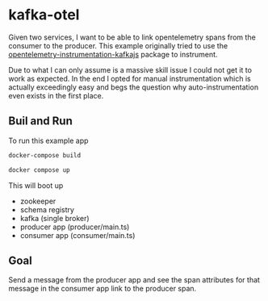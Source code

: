 # kafka-otel

Given two services, I want to be able to link opentelemetry spans from the consumer to the producer. 
This example originally tried to use the [opentelemetry-instrumentation-kafkajs](https://github.com/aspecto-io/opentelemetry-ext-js/tree/master/packages/instrumentation-kafkajs) package to instrument.

Due to what I can only assume is a massive skill issue I could not get it to work as expected.
In the end I opted for manual instrumentation which is actually exceedingly easy and begs the question why auto-instrumentation even exists in the first place.

## Buil and Run
To run this example app
```bash
docker-compose build

docker compose up
```

This will boot up
- zookeeper
- schema registry
- kafka (single broker)
- producer app (producer/main.ts)
- consumer app (consumer/main.ts)

##  Goal
Send a message from the producer app and see the span attributes for that message in the consumer app link to the producer span.
